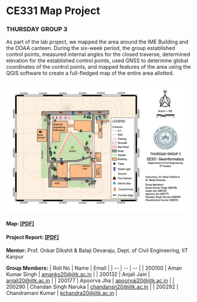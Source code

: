 # CE331 Map Project

### THURSDAY GROUP 3

As part of the lab project, we mapped the area around the IME Building and the DOAA canteen. During the six-week period, the group established control points, measured internal angles for the closed traverse, determined elevation for the established control points, used GNSS to determine global coordinates of the control points, and mapped features of the area using the QGIS software to create a full-fledged map of the entire area allotted.

<a href="https://raw.githubusercontent.com/amanks-20/ce331_map_project/main/Map.png" rel="CE331 Map"><img src="Map.png" alt="Map" /></a>

#### Map: <a href="Map.pdf" rel="TA201-Map.pdf">[PDF]</a>

#### Project Report: <a href="Project Report.pdf" rel="TA201-Map.pdf">[PDF]</a>

<b>Mentor:</b> Prof. Onkar Dikshit & Balaji Devaraju, Dept. of Civil Engineering, IIT Kanpur

<b> Group Members:</b>
| Roll No | Name | Email |
| -- | -- | -- |
| 200100 | Aman Kumar Singh | amanks20@iitk.ac.in |
| 200132 | Anjali Jain | anjali20@iitk.ac.in |
| 200177 | Apoorva Jha | apoorvaj20@iitk.ac.in |
| 200290 | Chandan Singh Naruka | chandansn20@iitk.ac.in |
| 200292 | Chandramani Kumar | kchandra20@iitk.ac.in |


